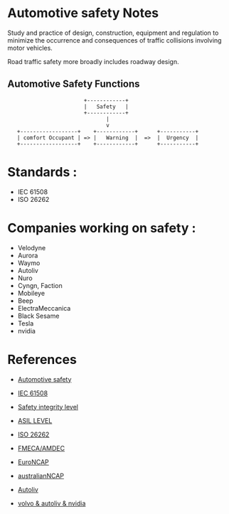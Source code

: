 # Automotive safety Notes

Study and practice of design, construction, equipment and regulation to minimize the occurrence and consequences of traffic collisions involving motor vehicles. 

Road traffic safety more broadly includes roadway design.

## Automotive Safety Functions

                            +------------+
                            |   Safety   |
                            +------------+
                                   |
                                   v
       +------------------+    +------------+      +-----------+
       | comfort Occupant | => |   Warning  |  =>  |  Urgency  |
       +------------------+    +------------+      +-----------+  

# Standards : 
- IEC 61508
- ISO 26262

# Companies working on safety : 

- Velodyne
- Aurora
- Waymo
- Autoliv
- Nuro
- Cyngn, Faction
- Mobileye
- Beep
- ElectraMeccanica
- Black Sesame
- Tesla
- nvidia


# References 

- [Automotive safety](https://en.wikipedia.org/wiki/Automotive_safety)
  
- [IEC 61508](https://en.wikipedia.org/wiki/IEC_61508)
  
- [Safety integrity level](https://en.wikipedia.org/wiki/Safety_integrity_level)
  
- [ASIL LEVEL](https://en.wikipedia.org/wiki/Automotive_Safety_Integrity_Level)
  
- [ISO 26262](https://en.wikipedia.org/wiki/ISO_26262)
  
- [FMECA/AMDEC](https://en.wikipedia.org/wiki/Failure_mode,_effects_and_criticality_analysis)
  
- [EuroNCAP](https://www.euroncap.com/en)
  
- [australianNCAP](https://www.ancap.com.au/)
  
- [Autoliv](https://www.autoliv.com/safety-solutions)
  
- [volvo & autoliv & nvidia](https://www.media.volvocars.com/ch/fr-ch/media/pressreleases/207309/volvo-cars-and-autoliv-autonomous-driving-joint-venture-zenuity-starts-operations)





